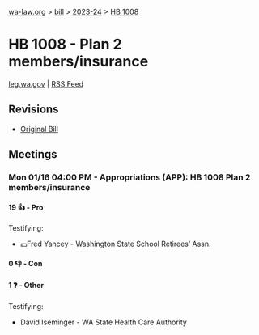 [wa-law.org](/) > [bill](/bill/) > [2023-24](/bill/2023-24/) > [HB 1008](/bill/2023-24/hb/1008/)

# HB 1008 - Plan 2 members/insurance
[leg.wa.gov](https://app.leg.wa.gov/billsummary?BillNumber=1008&Year=2023&Initiative=false) | [RSS Feed](./rss.xml)

## Revisions
* [Original Bill](1/)

## Meetings
### Mon 01/16 04:00 PM - Appropriations (APP): HB 1008 Plan 2 members/insurance
#### 19 👍 - Pro
Testifying:
* 💵Fred Yancey - Washington State School Retirees’ Assn.

#### 0 👎 - Con

#### 1 ❓ - Other
Testifying:
* David Iseminger - WA State Health Care Authority

